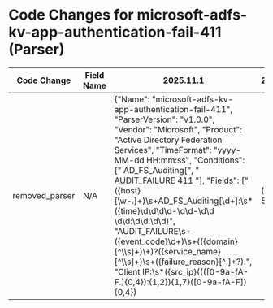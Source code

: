 # Code Changes for microsoft-adfs-kv-app-authentication-fail-411 (Parser)

| Code Change | Field Name | 2025.11.1 | 2025.12.1 |
|-------------|------------|-----------|------------|
| removed_parser | N/A | {"Name": "microsoft-adfs-kv-app-authentication-fail-411", "ParserVersion": "v1.0.0", "Vendor": "Microsoft", "Product": "Active Directory Federation Services", "TimeFormat": "yyyy-MM-dd HH:mm:ss", "Conditions": [" AD_FS_Auditing[", " AUDIT_FAILURE 411 "], "Fields": ["({host}[\w\-.]+)\s+AD_FS_Auditing\[\d+\]:\s*({time}\d\d\d\d-\d\d-\d\d \d\d:\d\d:\d\d)", "AUDIT_FAILURE\s+({event_code}\d+)\s+(({domain}[^\\\s]+)\\+)?({service_name}[^\\\s]+)\s+({failure_reason}[^\.]+?)\.", "Client IP:\s*({src_ip}((([0-9a-fA-F.]{0,4}):{1,2}){1,7}([0-9a-fA-F]){0,4})|(((25[0-5]|(2[0-4]|1\d|[0-9]|)\d)\.?\b){4}))(:({src_port}\d+))?", "Error message:\s*({email_address}[^\s@]+@[^\s@]+?)\s*\-\s*({failure_reason}.+?)\s+Exception details:"]} | N/A |